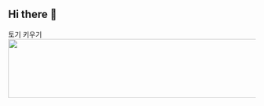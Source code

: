 ## Hi there 👋

토기 키우기
<a href="https://github.com/devxb/gitanimals">
  <img
    src="https://render.gitanimals.org/lines/titeotty"
    width="600"
    height="120"
  />
</a>
  

<!--
**titeotty/titeotty** is a ✨ _special_ ✨ repository because its `README.md` (this file) appears on your GitHub profile.

Here are some ideas to get you started:

- 🔭 I’m currently working on ...
- 🌱 I’m currently learning ...
- 👯 I’m looking to collaborate on ...
- 🤔 I’m looking for help with ...
- 💬 Ask me about ...
- 📫 How to reach me: ...
- 😄 Pronouns: ...
- ⚡ Fun fact: ...
-->
